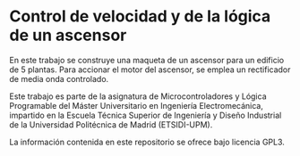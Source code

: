 # Control de velocidad y de la lógica de un ascensor

En este trabajo se construye una maqueta de un ascensor para un edificio de 5 plantas. Para accionar el motor del ascensor, se emplea un rectificador de media onda controlado.

Este trabajo es parte de la asignatura de Microcontroladores y Lógica Programable del Máster Universitario en Ingeniería Electromecánica, impartido en la Escuela Técnica Superior de Ingeniería y Diseño Industrial de la Universidad Politécnica de Madrid (ETSIDI-UPM).

La información contenida en este repositorio se ofrece bajo licencia GPL3.
